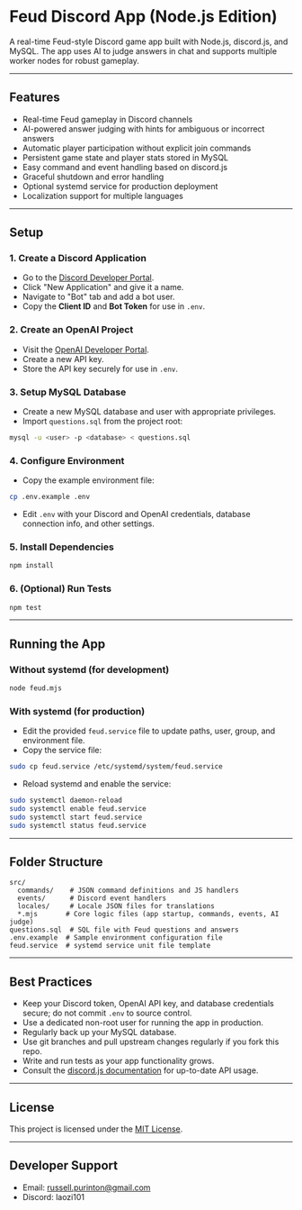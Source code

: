 # Feud Discord App (Node.js Edition)

A real-time Feud-style Discord game app built with Node.js, discord.js, and MySQL. The app uses AI to judge answers in chat and supports multiple worker nodes for robust gameplay.

---

## Features

- Real-time Feud gameplay in Discord channels
- AI-powered answer judging with hints for ambiguous or incorrect answers
- Automatic player participation without explicit join commands
- Persistent game state and player stats stored in MySQL
- Easy command and event handling based on discord.js
- Graceful shutdown and error handling
- Optional systemd service for production deployment
- Localization support for multiple languages

---

## Setup

### 1. Create a Discord Application

- Go to the [Discord Developer Portal](https://discord.com/developers/applications).
- Click "New Application" and give it a name.
- Navigate to "Bot" tab and add a bot user.
- Copy the **Client ID** and **Bot Token** for use in `.env`.

### 2. Create an OpenAI Project

- Visit the [OpenAI Developer Portal](https://platform.openai.com/account/api-keys).
- Create a new API key.
- Store the API key securely for use in `.env`.

### 3. Setup MySQL Database

- Create a new MySQL database and user with appropriate privileges.
- Import `questions.sql` from the project root:

```sh
mysql -u <user> -p <database> < questions.sql
```

### 4. Configure Environment

- Copy the example environment file:

```sh
cp .env.example .env
```

- Edit `.env` with your Discord and OpenAI credentials, database connection info, and other settings.

### 5. Install Dependencies

```sh
npm install
```

### 6. (Optional) Run Tests

```sh
npm test
```

---

## Running the App

### Without systemd (for development)

```sh
node feud.mjs
```

### With systemd (for production)

- Edit the provided `feud.service` file to update paths, user, group, and environment file.
- Copy the service file:

```sh
sudo cp feud.service /etc/systemd/system/feud.service
```

- Reload systemd and enable the service:

```sh
sudo systemctl daemon-reload
sudo systemctl enable feud.service
sudo systemctl start feud.service
sudo systemctl status feud.service
```

---

## Folder Structure

```text
src/
  commands/    # JSON command definitions and JS handlers
  events/      # Discord event handlers
  locales/     # Locale JSON files for translations
  *.mjs       # Core logic files (app startup, commands, events, AI judge)
questions.sql  # SQL file with Feud questions and answers
.env.example  # Sample environment configuration file
feud.service  # systemd service unit file template
```

---

## Best Practices

- Keep your Discord token, OpenAI API key, and database credentials secure; do not commit `.env` to source control.
- Use a dedicated non-root user for running the app in production.
- Regularly back up your MySQL database.
- Use git branches and pull upstream changes regularly if you fork this repo.
- Write and run tests as your app functionality grows.
- Consult the [discord.js documentation](https://discord.js.org/) for up-to-date API usage.

---

## License

This project is licensed under the [MIT License](LICENSE).

---

## Developer Support

- Email: russell.purinton@gmail.com  
- Discord: laozi101
